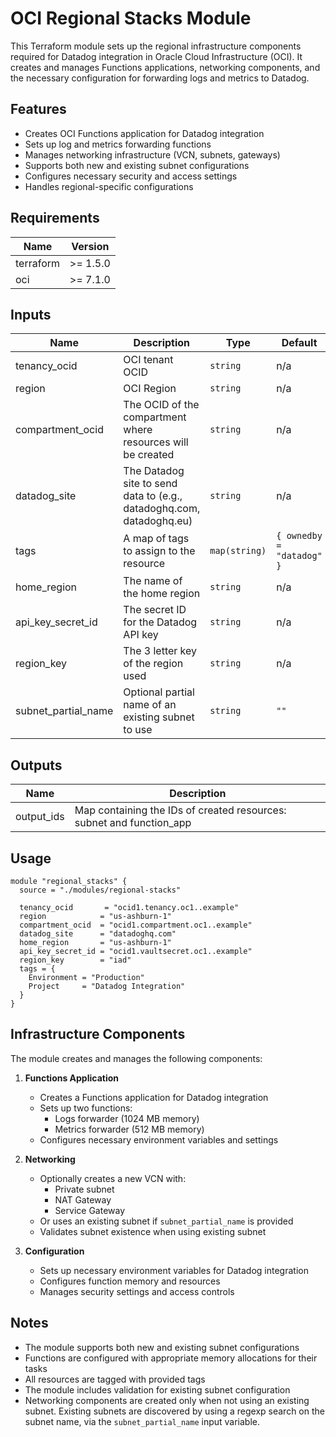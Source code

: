 # OCI Regional Stacks Module

This Terraform module sets up the regional infrastructure components required for Datadog integration in Oracle Cloud Infrastructure (OCI). It creates and manages Functions applications, networking components, and the necessary configuration for forwarding logs and metrics to Datadog.

## Features

- Creates OCI Functions application for Datadog integration
- Sets up log and metrics forwarding functions
- Manages networking infrastructure (VCN, subnets, gateways)
- Supports both new and existing subnet configurations
- Configures necessary security and access settings
- Handles regional-specific configurations

## Requirements

| Name | Version |
|------|---------|
| terraform | >= 1.5.0 |
| oci | >= 7.1.0 |

## Inputs

| Name | Description | Type | Default | Required |
|------|-------------|------|---------|:--------:|
| tenancy_ocid | OCI tenant OCID | `string` | n/a | yes |
| region | OCI Region | `string` | n/a | yes |
| compartment_ocid | The OCID of the compartment where resources will be created | `string` | n/a | yes |
| datadog_site | The Datadog site to send data to (e.g., datadoghq.com, datadoghq.eu) | `string` | n/a | yes |
| tags | A map of tags to assign to the resource | `map(string)` | `{ ownedby = "datadog" }` | no |
| home_region | The name of the home region | `string` | n/a | yes |
| api_key_secret_id | The secret ID for the Datadog API key | `string` | n/a | yes |
| region_key | The 3 letter key of the region used | `string` | n/a | yes |
| subnet_partial_name | Optional partial name of an existing subnet to use | `string` | `""` | no |

## Outputs

| Name | Description |
|------|-------------|
| output_ids | Map containing the IDs of created resources: subnet and function_app |

## Usage

```hcl
module "regional_stacks" {
  source = "./modules/regional-stacks"

  tenancy_ocid       = "ocid1.tenancy.oc1..example"
  region            = "us-ashburn-1"
  compartment_ocid  = "ocid1.compartment.oc1..example"
  datadog_site      = "datadoghq.com"
  home_region       = "us-ashburn-1"
  api_key_secret_id = "ocid1.vaultsecret.oc1..example"
  region_key        = "iad"
  tags = {
    Environment = "Production"
    Project     = "Datadog Integration"
  }
}
```

## Infrastructure Components

The module creates and manages the following components:

1. **Functions Application**
   - Creates a Functions application for Datadog integration
   - Sets up two functions:
     - Logs forwarder (1024 MB memory)
     - Metrics forwarder (512 MB memory)
   - Configures necessary environment variables and settings

2. **Networking**
   - Optionally creates a new VCN with:
     - Private subnet
     - NAT Gateway
     - Service Gateway
   - Or uses an existing subnet if `subnet_partial_name` is provided
   - Validates subnet existence when using existing subnet

3. **Configuration**
   - Sets up necessary environment variables for Datadog integration
   - Configures function memory and resources
   - Manages security settings and access controls

## Notes

- The module supports both new and existing subnet configurations
- Functions are configured with appropriate memory allocations for their tasks
- All resources are tagged with provided tags
- The module includes validation for existing subnet configuration
- Networking components are created only when not using an existing subnet. Existing subnets are discovered by using a regexp search on the subnet name, via the `subnet_partial_name` input variable. 
